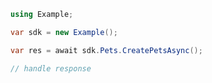 <!-- Start SDK Example Usage -->


```csharp
using Example;

var sdk = new Example();

var res = await sdk.Pets.CreatePetsAsync();

// handle response
```
<!-- End SDK Example Usage -->